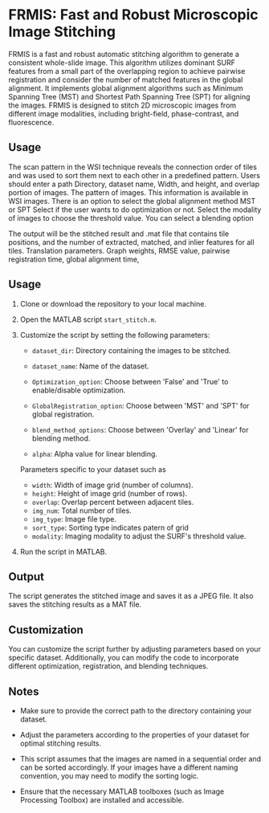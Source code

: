 # FRMIS: Fast and Robust Microscopic Image Stitching

FRMIS is a fast and robust automatic stitching algorithm to generate a consistent whole-slide image. This algorithm utilizes dominant SURF features from a small part of the overlapping region to achieve pairwise registration and consider the number of matched features in the global alignment. It implements global alignment algorithms such as Minimum Spanning Tree (MST) and Shortest Path Spanning Tree (SPT) for aligning the images. FRMIS is designed to stitch 2D microscopic images from different image modalities, including bright-field, phase-contrast, and fluorescence. 

## Usage

The scan pattern in the WSI technique reveals the connection order of tiles and was used to sort them next to each other in a predefined pattern. 
Users should enter a path Directory, dataset name, Width, and height, and overlap portion of images.
The pattern of images. 
This information is available in WSI images.
There is an option to select the global alignment method MST or SPT
Select if the user wants to do optimization or not.
Select the modality of images to choose the threshold value. 
You can select a blending option

The output will be the stitched result and .mat file that contains tile positions, and the number of extracted,  matched, and inlier features for all tiles.
Translation parameters.
Graph weights, RMSE value, pairwise registration time, global alignment time,

## Usage

1. Clone or download the repository to your local machine.

2. Open the MATLAB script `start_stitch.m`.

3. Customize the script by setting the following parameters:

    - `dataset_dir`: Directory containing the images to be stitched.
    
    - `dataset_name`: Name of the dataset.
    
    - `Optimization_option`: Choose between 'False' and 'True' to enable/disable optimization.
    
    - `GlobalRegistration_option`: Choose between 'MST' and 'SPT' for global registration.
    
    - `blend_method_options`: Choose between 'Overlay' and 'Linear' for blending method.
    
    - `alpha`: Alpha value for linear blending.
    
    Parameters specific to your dataset such as
    - `width`: Width of image grid (number of columns).
    - `height`: Height of image grid (number of rows).
    - `overlap`: Overlap percent between adjacent tiles.
    - `img_num`: Total number of tiles.
    - `img_type`: Image file type.
    - `sort_type`: Sorting type indicates patern of grid
    - `modality`: Imaging modality to adjust the SURF's threshold value.

4. Run the script in MATLAB.

## Output

The script generates the stitched image and saves it as a JPEG file. It also saves the stitching results as a MAT file.

## Customization

You can customize the script further by adjusting parameters based on your specific dataset. Additionally, you can modify the code to incorporate different optimization, registration, and blending techniques.

## Notes

- Make sure to provide the correct path to the directory containing your dataset.

- Adjust the parameters according to the properties of your dataset for optimal stitching results.

- This script assumes that the images are named in a sequential order and can be sorted accordingly. If your images have a different naming convention, you may need to modify the sorting logic.

- Ensure that the necessary MATLAB toolboxes (such as Image Processing Toolbox) are installed and accessible.



